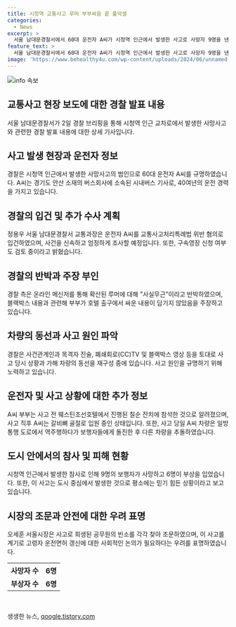 ```yaml
---
title: 시청역 교통사고 루머 부부싸움 끝 풀악셀
categories:
  - News
excerpt: >
  서울 남대문경찰서에서 60대 운전자 A씨가 시청역 인근에서 발생한 사고로 사망자 9명을 낸 사고를 일으킨 혐의로 입건됐다. A씨는 경기도 안산 소재 버스회사에 소속된 시내버스 기사로, 사고원인을 규명하기 위해 수사 중이다. 2일 경찰은 근거 없는 루머를 반박하며 사실무근임을 밝혔고, 사고 당시 상황과 가해 차량의 동선을 재구성하는 등 수사를 진행 중이다. A씨의 주장과 사고 상황이 일치하지 않는 점 등 수사가 계속되고 있으며, 시장은 고인에 대한 애도를 표하며 사고 원인에 대한 사회적인 논의를 제안했다.
feature_text: >
  서울 남대문경찰서에서 60대 운전자 A씨가 시청역 인근에서 발생한 사고로 사망자 9명을 낸 사고를 일으킨 혐의로 입건됐다. A씨는 경기도 안산 소재 버스회사에 소속된 시내버스 기사로, 사고원인을 규명하기 위해 수사 중이다. 2일 경찰은 근거 없는 루머를 반박하며 사실무근임을 밝혔고, 사고 당시 상황과 가해 차량의 동선을 재구성하는 등 수사를 진행 중이다. A씨의 주장과 사고 상황이 일치하지 않는 점 등 수사가 계속되고 있으며, 시장은 고인에 대한 애도를 표하며 사고 원인에 대한 사회적인 논의를 제안했다.
image: 'https://www.behealthy4u.com/wp-content/uploads/2024/06/unnamed-file.png'
---
```


<p><img src="https://www.behealthy4u.com/wp-content/uploads/2024/06/unnamed-file.png" alt="info 속보" /></p>

<h2 data-ke-size="size26">교통사고 현장 보도에 대한 경찰 발표 내용</h2>

<p data-ke-size="size16">서울 남대문경찰서가 2일 경찰 브리핑을 통해 시청역 인근 교차로에서 발생한 사망사고와 관련한 경찰 발표 내용에 대한 상세 기사입니다.</p>

<h2 data-ke-size="size24">사고 발생 현장과 운전자 정보</h2>

<p data-ke-size="size16">경찰은 시청역 인근에서 발생한 사망사고의 범인으로 60대 운전자 A씨를 규명하였습니다. A씨는 경기도 안산 소재의 버스회사에 소속된 시내버스 기사로, 40여년의 운전 경력을 가지고 있습니다.</p>

<h2 data-ke-size="size24">경찰의 입건 및 추가 수사 계획</h2>

<p data-ke-size="size16">정용우 서울 남대문경찰서 교통과장은 운전자 A씨를 교통사고처리특례법 위반 혐의로 입건하였으며, 사건을 신속하고 엄정하게 조사할 예정입니다. 또한, 구속영장 신청 여부도 검토 중이라고 밝혔습니다.</p>

<h2 data-ke-size="size24">경찰의 반박과 주장 부인</h2>

<p data-ke-size="size16">경찰 측은 온라인 메신저를 통해 확산된 루머에 대해 "사실무근"이라고 반박하였으며, 블랙박스 내용과 관련해 부부가 호텔 출구에서 싸운 내용이 담기지 않았음을 주장하고 있습니다.</p>

<h2 data-ke-size="size24">차량의 동선과 사고 원인 파악</h2>

<p data-ke-size="size16">경찰은 사건관계인과 목격자 진술, 폐쇄회로(CC)TV 및 블랙박스 영상 등을 토대로 사고 당시 상황과 가해 차량의 동선을 재구성 중에 있습니다. 사고 원인을 규명하기 위해 노력하고 있습니다.</p>

<h2 data-ke-size="size24">운전자 및 사고 상황에 대한 추가 정보</h2>

<p data-ke-size="size16">A씨 부부는 사고 전 웨스틴조선호텔에서 진행된 칠순 잔치에 참석한 것으로 알려졌으며, 사고 직후 A씨는 갈비뼈 골절로 입원 중인 상태입니다. 또한, 사고 당일 A씨 차량은 일방통행 도로에서 역주행하다가 보행자들에게 돌진한 후 다른 차량을 추돌하였습니다.</p>

<h2 data-ke-size="size24">도시 안에서의 참사 및 피해 현황</h2>

<p data-ke-size="size16">시청역 인근에서 발생한 참사로 인해 9명의 보행자가 사망하고 6명이 부상을 입었습니다. 또한, 이 사고는 도시 중심에서 발생한 것으로 평소에는 믿기 힘든 상황이라고 보고 있습니다.</p>

<h2 data-ke-size="size24">시장의 조문과 안전에 대한 우려 표명</h2>

<p data-ke-size="size16">오세훈 서울시장은 사고로 희생된 공무원의 빈소를 각각 찾아 조문하였으며, 이 사고를 계기로 고령자 운전면허 갱신에 대한 사회적인 논의가 필요하다는 우려를 표명하였습니다.</p>

<table>
  <tr>
    <th>사망자 수</th>
    <th>6명</th>
  </tr>
  <tr>
    <td style="text-align: center; height: 17px;"><b>부상자 수</b></td>
    <td style="text-align: center; height: 17px;"><b>6명</b></td>
  </tr>
</table>

<p data-ke-size="size16">&nbsp;</p>
생생한 뉴스, <a href="https://qoogle.tistory.com" rel="dofollow">qoogle.tistory.com</a>


